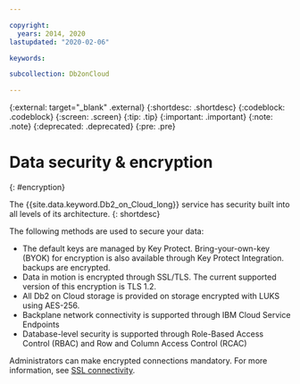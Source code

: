```yaml
---

copyright:
  years: 2014, 2020
lastupdated: "2020-02-06"

keywords: 

subcollection: Db2onCloud

---
```


<!-- Attribute definitions --> 
{:external: target="_blank" .external}
{:shortdesc: .shortdesc}
{:codeblock: .codeblock}
{:screen: .screen}
{:tip: .tip}
{:important: .important}
{:note: .note}
{:deprecated: .deprecated}
{:pre: .pre}

# Data security & encryption
{: #encryption}

The {{site.data.keyword.Db2_on_Cloud_long}} service has security built into all levels of its architecture.
{: shortdesc}

The following methods are used to secure your data:
-  The default keys are managed by Key Protect. Bring-your-own-key (BYOK) for encryption is also available through Key Protect Integration.
backups are encrypted. 
- Data in motion is encrypted through SSL/TLS. The current supported version of this encryption is TLS 1.2.
- All Db2 on Cloud storage is provided on storage encrypted with LUKS using AES-256.
- Backplane network connectivity is supported through IBM Cloud Service Endpoints
- Database-level security is supported through Role-Based Access Control (RBAC) and Row and Column Access Control (RCAC)

Administrators can make encrypted connections mandatory. For more information, see [SSL connectivity](/docs/Db2onCloud?topic=Db2onCloud-ssl_support).


